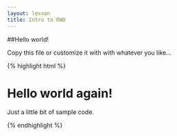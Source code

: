 ```yaml
---
layout: lesson
title: Intro to RWD
---
```


##Hello world!

Copy this file or customize it with with whatever you like...

{% highlight html %}

<!-- A bit of sample HTML with syntax highlighting-->

<html>
<head>
   <title>An Awesome Website</title>
</head>
<body>
   <h1>Hello world again!</h1>
   <p class="my-class">Just a little bit of sample code.</p>
</body>
</html>

{% endhighlight %}
